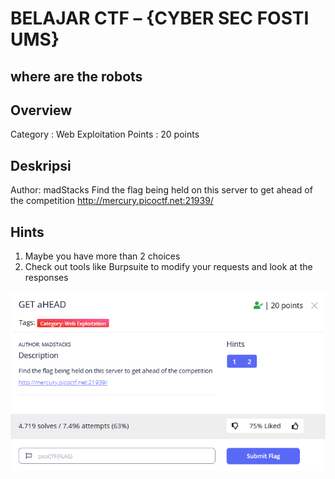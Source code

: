 # BELAJAR CTF – {CYBER SEC FOSTI UMS}

## where are the robots

## Overview
Category : Web Exploitation
Points : 20 points

## Deskripsi
Author: madStacks
Find the flag being held on this server to get ahead of the competition http://mercury.picoctf.net:21939/

## Hints
1. Maybe you have more than 2 choices
2. Check out tools like Burpsuite to modify your requests and look at the responses

![home page](./1.png)
